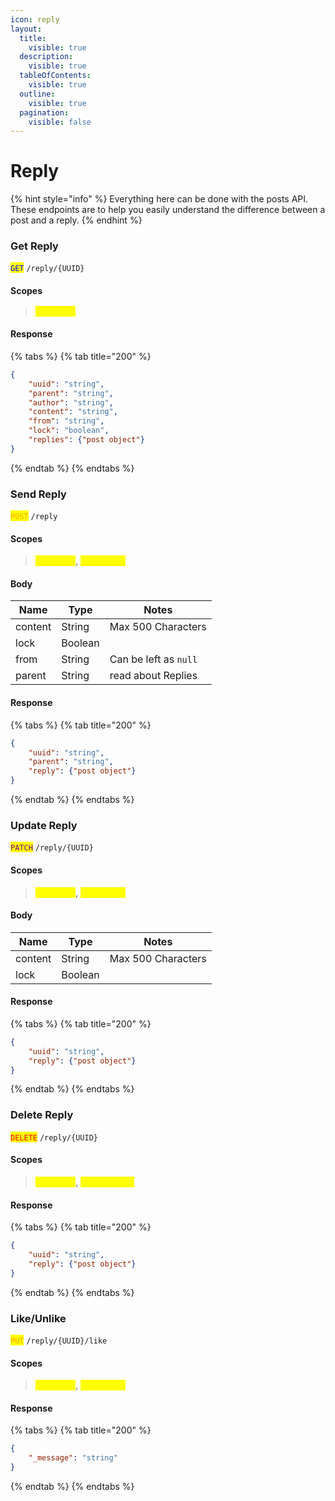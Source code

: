 ```yaml
---
icon: reply
layout:
  title:
    visible: true
  description:
    visible: true
  tableOfContents:
    visible: true
  outline:
    visible: true
  pagination:
    visible: false
---
```


# Reply

{% hint style="info" %}
Everything here can be done with the posts API. These endpoints are to help you easily understand the difference between a post and a reply.
{% endhint %}

### Get Reply

<mark style="color:blue;">`GET`</mark> `/reply/{UUID}`

#### Scopes

> <mark style="color:yellow;">`reply.get`</mark>

#### Response

{% tabs %}
{% tab title="200" %}
```json
{
    "uuid": "string",
    "parent": "string",
    "author": "string",
    "content": "string",
    "from": "string",
    "lock": "boolean",
    "replies": {"post object"}
}
```
{% endtab %}
{% endtabs %}

### Send Reply

<mark style="color:orange;">`POST`</mark> `/reply`

#### Scopes

> <mark style="color:yellow;">`reply.get`</mark>, <mark style="color:yellow;">`reply.post`</mark>

#### Body

| Name    | Type    | Notes                 |
| ------- | ------- | --------------------- |
| content | String  | Max 500 Characters    |
| lock    | Boolean |                       |
| from    | String  | Can be left as `null` |
| parent  | String  | read about Replies    |

#### Response

{% tabs %}
{% tab title="200" %}
```json
{
    "uuid": "string",
    "parent": "string",
    "reply": {"post object"}
}
```
{% endtab %}
{% endtabs %}

### Update Reply

<mark style="color:purple;">`PATCH`</mark> `/reply/{UUID}`

#### Scopes

> <mark style="color:yellow;">`reply.get`</mark>, <mark style="color:yellow;">`reply.edit`</mark>

#### Body

| Name    | Type    | Notes              |
| ------- | ------- | ------------------ |
| content | String  | Max 500 Characters |
| lock    | Boolean |                    |

#### Response

{% tabs %}
{% tab title="200" %}
```json
{
    "uuid": "string",
    "reply": {"post object"}
}
```
{% endtab %}
{% endtabs %}

### Delete Reply

<mark style="color:red;">`DELETE`</mark> `/reply/{UUID}`

#### Scopes

> <mark style="color:yellow;">`reply.get`</mark>, <mark style="color:yellow;">`reply.delete`</mark>

#### Response

{% tabs %}
{% tab title="200" %}
```json
{
    "uuid": "string",
    "reply": {"post object"}
}
```
{% endtab %}
{% endtabs %}

### Like/Unlike

<mark style="color:orange;">`PUT`</mark> `/reply/{UUID}/like`

#### Scopes

> <mark style="color:yellow;">`reply.get`</mark>, <mark style="color:yellow;">`reply.like`</mark>

#### Response

{% tabs %}
{% tab title="200" %}
```json
{
    "_message": "string"
}
```
{% endtab %}
{% endtabs %}

